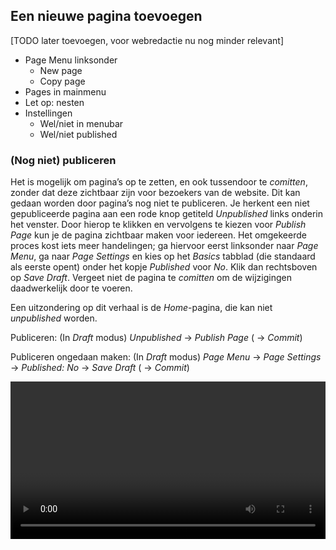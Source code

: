 ## Een nieuwe pagina toevoegen

[TODO later toevoegen, voor webredactie nu nog minder relevant]



*   Page Menu linksonder
    *   New page
    *   Copy page
*   Pages in mainmenu
*   Let op: nesten
*   Instellingen
    *   Wel/niet in menubar
    *   Wel/niet published


### (Nog niet) publiceren

Het is mogelijk om pagina’s op te zetten, en ook tussendoor te _comitten_, zonder dat deze zichtbaar zijn voor bezoekers van de website. Dit kan gedaan worden door pagina’s nog niet te publiceren. Je herkent een niet gepubliceerde pagina aan een rode knop getiteld _Unpublished_ links onderin het venster. Door hierop te klikken en vervolgens te kiezen voor _Publish Page_ kun je de pagina zichtbaar maken voor iedereen. Het omgekeerde proces kost iets meer handelingen; ga hiervoor eerst linksonder naar _Page Menu_, ga naar _Page Settings_ en kies op het _Basics_ tabblad (die standaard als eerste opent) onder het kopje _Published_ voor _No_. Klik dan rechtsboven op _Save Draft_. Vergeet niet de pagina te _comitten_ om de wijzigingen daadwerkelijk door te voeren.

Een uitzondering op dit verhaal is de _Home_-pagina, die kan niet _unpublished_ worden.

Publiceren: (In _Draft_ modus) _Unpublished_ → _Publish Page_ ( → _Commit_)

Publiceren ongedaan maken: (In _Draft_ modus) _Page Menu_ → _Page Settings_ → _Published: No_ → _Save Draft_ ( → _Commit_)

<video autoplay loop width="100%">

    <source src="/video/(un)publish.mp4" type="video/mp4">

    Sorry, your browser doesn't support embedded videos.

</video>